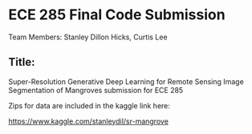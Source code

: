 # ECE 285 Final Code Submission

Team Members: Stanley Dillon Hicks, Curtis Lee

## Title:
Super-Resolution Generative Deep Learning for Remote Sensing Image Segmentation of Mangroves submission for ECE 285


Zips for data are included in the kaggle link here:

https://www.kaggle.com/stanleydil/sr-mangrove
